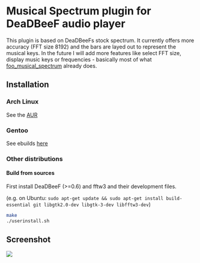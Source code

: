 Musical Spectrum plugin for DeaDBeeF audio player
====================

This plugin is based on DeaDBeeFs stock spectrum. It currently offers more accuracy (FFT size 8192) and the bars are layed out to represent the musical keys. In the future I will add more features like select FFT size, display music keys or frequencies - basically most of what [foo_musical_spectrum](http://wiki.hydrogenaudio.org/index.php?title=Foobar2000:Components/Musical_Spectrum_%28foo_musical_spectrum%29) already does. 

## Installation

### Arch Linux
See the [AUR](https://aur.archlinux.org/packages/deadbeef-plugin-musical-spectrum-git/)

### Gentoo
See ebuilds [here](https://github.com/megabaks/stuff/tree/master/media-plugins/deadbeef-musical-spectrum)

### Other distributions
#### Build from sources
First install DeaDBeeF (>=0.6) and fftw3 and their development files.

(e.g. on Ubuntu: ```sudo apt-get update && sudo apt-get install build-essential git libgtk2.0-dev libgtk-3-dev libfftw3-dev```)


```bash
make
./userinstall.sh
```

## Screenshot

![](http://i.imgur.com/IGice7K.png)
